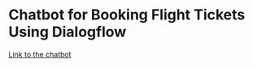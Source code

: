 # Chatbot for Booking Flight Tickets Using Dialogflow

[Link to the chatbot](https://bot.dialogflow.com/f781718e-30f4-445e-a71d-8078d69a0340)
